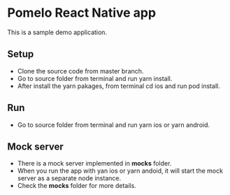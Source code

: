 Pomelo React Native app
===

This is a sample demo application. 

## Setup
* Clone the source code from master branch.
* Go to source folder from terminal and run yarn install.
* After install the yarn pakages, from terminal cd ios and run pod install.

## Run
* Go to source folder from terminal and run yarn ios or yarn android.

## Mock server
* There is a mock server implemented in __mocks__ folder.
* When you run the app with yan ios or yarn andoid, it will start the mock server as a separate node instance.
* Check the __mocks__ folder for more details.


